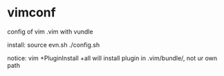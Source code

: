 # vimconf
config of vim .vim with vundle

install:
source evn.sh
./config.sh

notice:
	vim +PluginInstall +all	    will install plugin in .vim/bundle/, not ur own path
